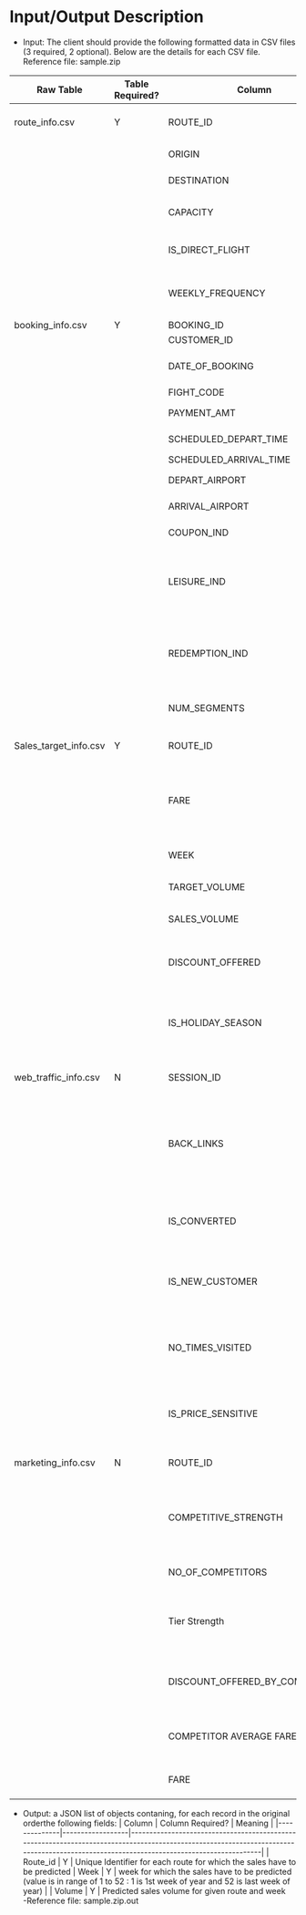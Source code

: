 # Input/Output Description

- Input: The client should provide the following formatted data in CSV files (3 required, 2 optional). Below are the details for each CSV file. Reference file: sample.zip

| Raw Table             | Table Required? | Column                         | Column Required? | Meaning                                                                          |
|-----------------------|-----------------|--------------------------------|------------------|----------------------------------------------------------------------------------|
| route_info.csv        | Y               | ROUTE_ID                       | Y                | Unique identifier for each route                                                 |
|                       |                 | ORIGIN                         | Y                | source of the journey                                                            |
|                       |                 | DESTINATION                    | Y                | destination of journey                                                            |
|                       |                 | CAPACITY                       | Y                | Capacity of no of passengers                                                     |
|                       |                 | IS_DIRECT_FLIGHT               | Y                | if this is the direct flight, Yes & No                                       |
|                       |                 | WEEKLY_FREQUENCY               | Y                | How many flights are there in per week                                           |
| booking_info.csv      | Y               | BOOKING_ID                     | Y                | order id                                                                         |
|                       |                 | CUSTOMER_ID                    | Y                | customer id                                                                      |
|                       |                 | DATE_OF_BOOKING                | Y                | date on which booking was made                                                   |
|                       |                 | FIGHT_CODE                     | Y                | flight number                                                                    |
|                       |                 | PAYMENT_AMT                    | Y                | Amount of booking                                                                |
|                       |                 | SCHEDULED_DEPART_TIME          | Y                | departure time                                                                   |
|                       |                 | SCHEDULED_ARRIVAL_TIME         | Y                | arrival time                                                                     |
|                       |                 | DEPART_AIRPORT                 | Y                | source of the journey                                                            |
|                       |                 | ARRIVAL_AIRPORT                | Y                | destination of journey                                                             |
|                       |                 | COUPON_IND                     | Y                | Coupon id if used                                                                |
|                       |                 | LEISURE_IND                    | Y                | Indicates whether this booking flight item record is a leisure round trip         |
|                       |                 | REDEMPTION_IND                 | Y                | Indicates whether this Booking Flight Item record is a redemption booking        |
|                       |                 | NUM_SEGMENTS                   | Y                | Number of segments of the flight                                                 |
| Sales_target_info.csv | Y               | ROUTE_ID                       | Y                | Unique identifier for each route                                                 |
|                       |                 | FARE                           | Y                | fare for 1 journey of source to destination for one passenger                     |
|                       |                 | WEEK                           | Y                | week for which target was given                                                  |
|                       |                 | TARGET_VOLUME                  | Y                | target volume of sales                                                           |
|                       |                 | SALES_VOLUME                   | Y                | actual sales volume achieved                                                     |
|                       |                 | DISCOUNT_OFFERED               | Y                | if there is any discount offered by the carrier                                  |
|                       |                 | IS_HOLIDAY_SEASON              | N                | if the target is set for a holiday or festive season yes/no                      |
| web_traffic_info.csv  | N               | SESSION_ID                     | Y                | unique identifier for each visitor                                              |
|                       |                 | BACK_LINKS                     | Y                | is the customer visiting the website by clicking on any advertisement link YES/NO |
|                       |                 | IS_CONVERTED                   | Y                | if the customer makes a purchase YES/NO                                          |
|                       |                 | IS_NEW_CUSTOMER                | Y                | is the customer making a booking first time YES/NO                               |
|                       |                 | NO_TIMES_VISITED               | Y                | No of times user visit the website before making the booking                     |
|                       |                 | IS_PRICE_SENSITIVE             | N                | is the customer price sensitive YES/NO                                           |
| marketing_info.csv    | N               | ROUTE_ID                       | Y                | Unique identifier for each route                                                 |
|                       |                 | COMPETITIVE_STRENGTH           | Y                | Does the carrier has competitive business in this route YES/NO                   |
|                       |                 | NO_OF_COMPETITORS              | N                | No of competitor in this route                                                   |
|                       |                 | Tier Strength                  | N                | strength of user in this route (scale of 1 to 5 , 5 is highest)                  |
|                       |                 | DISCOUNT_OFFERED_BY_COMPETITOR | N                | is customer offering any discount on this route (YES/NO)                         |
|                       |                 | COMPETITOR AVERAGE FARE        | N                | Average fare of the competitor in this route                                    |
|                       |                 | FARE                           | Y                | Fare of the carrier on this route                                                |
    

- Output: a JSON list of objects contaning, for each record in the original orderthe following fields:
    | Column       | Column Required? | Meaning                                                                                                                                                                                |
    |--------------|------------------|----------------------------------------------------------------------------------------------------------------------------------------------------------------------------------------|
    | Route_id     | Y                | Unique Identifier for each route for which the sales have to be predicted
    | Week         | Y                | week for which the sales have to be predicted (value is in range of 1 to 52 : 1 is 1st week of year and 52 is last week of year)                                                                                                                                                                            |
    | Volume       | Y                | Predicted sales volume for given route and week  
 -Reference file: sample.zip.out
